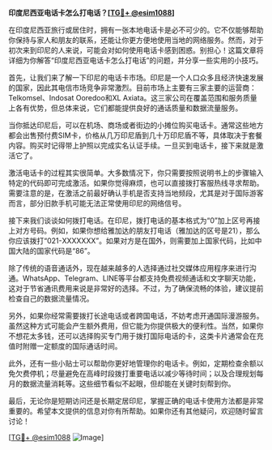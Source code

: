 **印度尼西亚电话卡怎么打电话？[[TG💪+ @esim1088](https://t.me/s/esim1088)]**

在印度尼西亚旅行或居住时，拥有一张本地电话卡是必不可少的。它不仅能够帮助你保持与家人和朋友的联系，还能让你更方便地使用当地的网络服务。然而，对于初次来到印尼的人来说，可能会对如何使用电话卡感到困惑。别担心！这篇文章将详细为你解答“印度尼西亚电话卡怎么打电话”的问题，并分享一些实用的小技巧。

首先，让我们来了解一下印尼的电话卡市场。印尼是一个人口众多且经济快速发展的国家，因此其电信市场竞争非常激烈。目前市场上主要有三家主要的运营商：Telkomsel、Indosat Ooredoo和XL Axiata。这三家公司在覆盖范围和服务质量上各有优势，但总体来说，它们都能提供良好的通话质量和数据流量服务。

当你抵达印尼后，可以在机场、商场或者街边的小摊位购买电话卡。通常这些地方都会出售预付费SIM卡，价格从几万印尼盾到几十万印尼盾不等，具体取决于套餐内容。购买时记得带上护照以完成实名认证手续。一旦买到电话卡，接下来就是激活它了。

激活电话卡的过程其实很简单。大多数情况下，你只需要按照说明书上的步骤输入特定的代码即可完成激活。如果你觉得麻烦，也可以直接拨打客服热线寻求帮助。需要注意的是，在激活之前最好确认手机是否支持当地频段，尤其是对于国际游客而言，部分旧款手机可能无法正常使用印尼的网络信号。

接下来我们谈谈如何拨打电话。在印尼，拨打电话的基本格式为“0”加上区号再接上对方号码。例如，如果你想给雅加达的朋友打电话（雅加达的区号是21），那么你应该拨打“021-XXXXXXX”。如果对方是在国外，则需要加上国家代码，比如中国大陆的国家代码是“86”。

除了传统的语音通话外，现在越来越多的人选择通过社交媒体应用程序来进行沟通。WhatsApp、Telegram、LINE等平台都支持免费视频通话和文字聊天功能，这对于节省通讯费用来说是非常好的选择。不过，为了确保流畅的体验，建议提前检查自己的数据流量情况。

另外，如果你经常需要拨打长途电话或者跨国电话，不妨考虑开通国际漫游服务。虽然这种方式可能会产生额外费用，但它能为你提供极大的便利性。当然，如果你不想花太多钱，还可以选择购买专门用于拨打国际电话的卡，这类卡片通常会在充值时附赠一定额度的国际通话时间。

此外，还有一些小贴士可以帮助你更好地管理你的电话卡。例如，定期检查余额以免欠费停机；尽量避免在高峰时段拨打重要电话以减少等待时间；以及合理规划每月的数据流量消耗等。这些细节看似不起眼，但却能在关键时刻帮到你。

最后，无论你是短期访问还是长期定居印尼，掌握正确的电话卡使用方法都是非常重要的。希望本文提供的信息对你有所帮助。如果你还有其他疑问，欢迎随时留言讨论！

[[TG💪+ @esim1088](https://t.me/s/esim1088) ![Image](https://i.postimg.cc/4NQfJmqS/Snipaste-2025-05-13-00-14-12.png)]